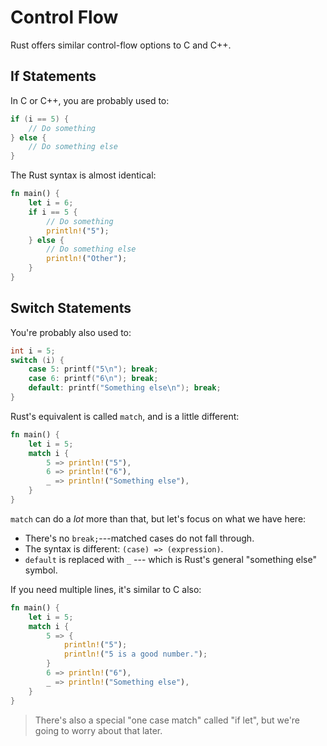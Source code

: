 # Control Flow

Rust offers similar control-flow options to C and C++.

## If Statements

In C or C++, you are probably used to:

```c
if (i == 5) {
    // Do something
} else {
    // Do something else
}
```

The Rust syntax is almost identical:

```rust
fn main() {
    let i = 6;
    if i == 5 {
        // Do something
        println!("5");
    } else {
        // Do something else
        println!("Other");
    }
}
```

## Switch Statements

You're probably also used to:

```c
int i = 5;
switch (i) {
    case 5: printf("5\n"); break;
    case 6: printf("6\n"); break;
    default: printf("Something else\n"); break; 
}
```

Rust's equivalent is called `match`, and is a little different:

```rust
fn main() {
    let i = 5;
    match i {
        5 => println!("5"),
        6 => println!("6"),
        _ => println!("Something else"),
    }
}
```

`match` can do a *lot* more than that, but let's focus on what we have here:

* There's no `break;`---matched cases do not fall through.
* The syntax is different: `(case) => (expression)`.
* `default` is replaced with `_` --- which is Rust's general "something else" symbol.

If you need multiple lines, it's similar to C also:

```rust
fn main() {
    let i = 5;
    match i {
        5 => {
            println!("5");
            println!("5 is a good number.");
        }
        6 => println!("6"),
        _ => println!("Something else"),
    }
}
```

> There's also a special "one case match" called "if let", but we're going to worry about that later.